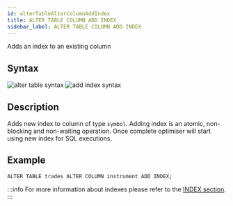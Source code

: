```yaml
---
id: alterTableAlterColumnAddIndex
title: ALTER TABLE COLUMN ADD INDEX
sidebar_label: ALTER TABLE COLUMN ADD INDEX
---
```


Adds an index to an existing column

## Syntax

![alter table syntax](/img/doc/diagrams/alter-table.svg)
![add index syntax](/img/doc/diagrams/alter-table-add-index.svg)

## Description

Adds new index to column of type `symbol`. Adding index is an atomic,
non-blocking and non-waiting operation. Once complete optimiser will start using
new index for SQL executions.

## Example

```questdb-sql title="Adding an index"
ALTER TABLE trades ALTER COLUMN instrument ADD INDEX;
```

:::info
For more information about indexes please refer to the
[INDEX section](indexes.md).
:::
